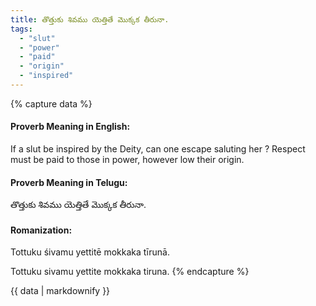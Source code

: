 ```yaml
---
title: తొత్తుకు శివము యెత్తితే మొక్కక తీరునా.
tags:
  - "slut"
  - "power"
  - "paid"
  - "origin"
  - "inspired"
---
```


{% capture data %}
#### Proverb Meaning in English:
If a slut be inspired by the Deity, can one escape saluting her ?
Respect must be paid to those in power, however low their origin.

#### Proverb Meaning in Telugu:
తొత్తుకు శివము యెత్తితే మొక్కక తీరునా.

#### Romanization:
Tottuku śivamu yettitē mokkaka tīrunā.

Tottuku sivamu yettite mokkaka tiruna.
{% endcapture %}

{{ data | markdownify }}

